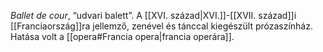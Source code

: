 *Ballet de cour*, “udvari balett”. A [[XVI. század|XVI.]]-[[XVII. század]]i [[Franciaország]]ra jellemző, zenével és tánccal kiegészült prózaszínház. Hatása volt a [[opera#Francia opera|francia operára]].